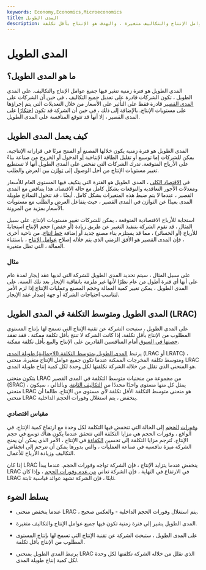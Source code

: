 ```yaml
---
keywords: Economy,Economics,Microeconomics
title: المدى الطويل
description: يشير المدى الطويل إلى فترة زمنية تكون فيها جميع عوامل الإنتاج والتكاليف متغيرة ، والهدف هو الإنتاج بأقل تكلفة.
---
```


# المدى الطويل
## ما هو المدى الطويل؟

المدى الطويل هو فترة زمنية تتغير فيها جميع عوامل الإنتاج والتكاليف. على المدى الطويل ، تكون الشركات قادرة على تعديل جميع التكاليف ، في حين أن الشركات على [المدى القصير](/shortrun) قادرة فقط على التأثير على الأسعار من خلال التعديلات التي يتم إجراؤها على مستويات الإنتاج. بالإضافة إلى ذلك ، في حين أن الشركة قد تكون [احتكارًا](/monopoly) على المدى القصير ، إلا أنها قد تتوقع المنافسة على المدى الطويل.

## كيف يعمل المدى الطويل

المدى الطويل هو فترة زمنية يكون خلالها المصنع أو المنتج مرنًا في قراراته الإنتاجية. يمكن للشركات إما توسيع أو تقليل الطاقة الإنتاجية [أو](/capacity) الدخول أو الخروج من صناعة بناءً على الأرباح المتوقعة. تدرك الشركات التي تفحص على المدى الطويل أنها لا تستطيع تغيير مستويات الإنتاج من أجل الوصول إلى [توازن](/equilibrium) بين العرض والطلب.

في [الاقتصاد الكلي](/macroeconomics) ، المدى الطويل هو الفترة التي يتكيف فيها المستوى العام للأسعار ومعدلات الأجور التعاقدية والتوقعات بشكل كامل مع حالة الاقتصاد. هذا يتناقض مع المدى القصير ، عندما لا يتم ضبط هذه المتغيرات بشكل كامل. أيضًا ، قد تتحول النماذج طويلة المدى بعيدًا عن التوازن في المدى القصير ، حيث يتفاعل العرض والطلب مع مستويات الأسعار بمزيد من المرونة.

استجابة للأرباح الاقتصادية المتوقعة ، يمكن للشركات تغيير مستويات الإنتاج. على سبيل المثال ، قد تقوم الشركة بتنفيذ التغيير عن طريق زيادة (أو خفض) حجم الإنتاج استجابةً للأرباح (أو الخسائر) ، مما قد يستلزم بناء مصنع جديد أو إضافة [خط إنتاج](/product-line). من ناحية أخرى ، فإن المدى القصير هو الأفق الزمني الذي يتم خلاله إصلاح [عوامل الإنتاج](/factors-production) ، باستثناء العمالة ، التي تظل متغيرة.

### مثال

على سبيل المثال ، سيتم تحديد المدى الطويل للشركة التي لديها عقد إيجار لمدة عام على أنها أي فترة أطول من عام نظرًا لأنها غير ملزمة باتفاقية الإيجار بعد تلك السنة. على المدى الطويل ، يمكن تغيير كمية العمالة وحجم المصنع وعمليات الإنتاج إذا لزم الأمر لتناسب احتياجات الشركة أو جهة إصدار عقد الإيجار.

## المدى الطويل ومتوسط التكلفة في المدى الطويل (LRAC)

على المدى الطويل ، ستبحث الشركة عن تقنية الإنتاج التي تسمح لها بإنتاج المستوى المطلوب من الإنتاج بأقل تكلفة. إذا كانت الشركة لا تنتج بأقل تكلفة ممكنة ، فقد تفقد [حصتها في السوق](/marketshare) أمام المنافسين القادرين على الإنتاج والبيع بأقل تكلفة ممكنة.

يرتبط [المدى الطويل بمتوسط التكلفة (الإجمالية) طويلة المدى](/lratc) (LRAC أو LRATC) ، ومتوسط تكلفة المخرجات الممكنة عندما تكون جميع عوامل الإنتاج متغيرة. منحنى LRAC هو المنحنى الذي تقلل من خلاله الشركة تكلفتها لكل وحدة لكل كمية إنتاج طويلة المدى.

يتكون منحنى LRAC من مجموعة من منحنيات متوسط التكلفة في المدى القصير (SRAC) ، يمثل كل منها مستوى واحدًا محددًا من [التكاليف الثابتة](/fixedcost). وبالتالي ، سيكون منحنى LRAC هو منحنى متوسط التكلفة الأقل تكلفة لأي مستوى من الإنتاج. طالما أن منحنى LRAC ينخفض ، يتم استغلال وفورات الحجم الداخلية.

### مقياس اقتصادي

[وفورات](/economiesofscale) [الحجم](/economiesofscale) إلى الحالة التي تنخفض فيها التكلفة لكل وحدة مع ارتفاع كمية الإنتاج. في الواقع ، وفورات الحجم هي مزايا التكلفة التي تتحقق عندما يكون هناك توسع في حجم الإنتاج. تُترجم مزايا التكلفة إلى تحسين [الكفاءة](/efficiency) في الإنتاج ، الأمر الذي يمكن أن يمنح الشركة ميزة تنافسية في صناعة العمليات ، والتي بدورها يمكن أن تترجم إلى انخفاض التكاليف وزيادة الأرباح للأعمال.

إذا كان LRAC ينخفض عندما يتزايد الإنتاج ، فإن الشركة تواجه وفورات الحجم. عندما يبدأ LRAC في الارتفاع في النهاية ، فإن الشركة تعاني [من عدم وفورات الحجم](/diseconomiesofscale) ، وإذا كان LRAC ثابتًا ، فإن الشركة تشهد عوائد قياسية ثابتة.

## يسلط الضوء

- عندما ينخفض منحنى LRAC ، يتم استغلال وفورات الحجم الداخلية - والعكس صحيح.

- المدى الطويل يشير إلى فترة زمنية تكون فيها جميع عوامل الإنتاج والتكاليف متغيرة.

- على المدى الطويل ، ستبحث الشركة عن تقنية الإنتاج التي تسمح لها بإنتاج المستوى المطلوب من الإنتاج بأقل تكلفة.

- يرتبط المدى الطويل بمنحنى LRAC الذي تقلل من خلاله الشركة تكلفتها لكل وحدة لكل كمية إنتاج طويلة المدى.

